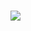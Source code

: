 <h3>
    <img src="https://readme-typing-svg.herokuapp.com/?font=Righteous&size=35&width=600&height=70&duration=5000&lines=Hello+There🔥;+My+name+is+China;+I'm+a+mobile+application+developer!" />
</h3>
